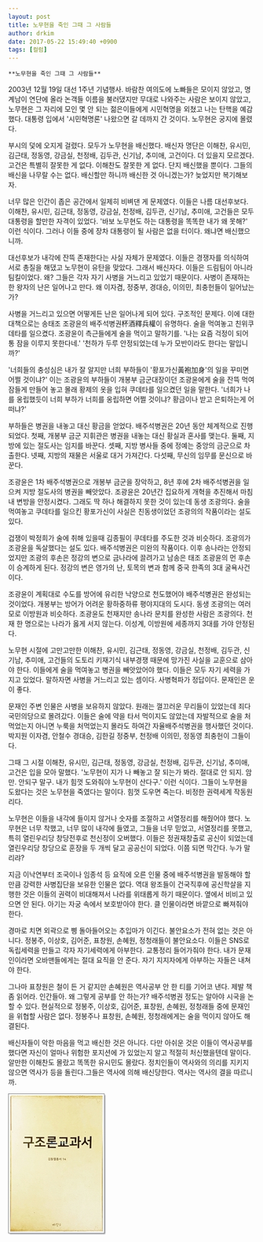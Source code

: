 ```yaml
---
layout: post
title: 노무현을 죽인 그때 그 사람들
author: drkim
date: 2017-05-22 15:49:40 +0900
tags: [컬럼]
---
```

 


    **노무현을 죽인 그때 그 사람들**

  


2003년 12월 19일 대선 1주년 기념행사. 바람찬 여의도에 노빠들은 모이지 않았고, 명계남이 연단에 올라 논객들 이름을 불러댔지만 무대로 나와주는 사람은 보이지 않았고, 노무현은 그 자리에 모인 몇 안 되는 젊은이들에게 시민혁명을 외쳤고 나는 탄핵을 예감했다. 대통령 입에서 '시민혁명론' 나왔으면 갈 데까지 간 것이다. 노무현은 궁지에 몰렸다. 

  


부시의 덫에 오지게 걸렸다. 모두가 노무현을 배신했다. 배신자 명단은 이해찬, 유시민, 김근태, 정동영, 강금실, 천정배, 김두관, 신기남, 추미애, 고건이다. 더 있을지 모르겠다. 고건은 특별히 잘못한 게 없다. 이해찬도 잘못한 게 없다. 단지 배신했을 뿐이다. 그들의 배신을 나무랄 수는 없다. 배신할만 하니까 배신한 것 아니겠는가? 늦었지만 복기해보자. 

  


너무 많은 인간이 좁은 공간에서 일제히 비벼댄 게 문제였다. 이들은 나름 대선후보다. 이해찬, 유시민, 김근태, 정동영, 강금실, 천정배, 김두관, 신기남, 추미애, 고건들은 모두 대통령을 할만한 자격이 있었다. '바보 노무현도 하는 대통령을 똑똑한 내가 왜 못해?' 이런 식이다. 그러나 이들 중에 장차 대통령이 될 사람은 없을 터이다. 왜냐면 배신했으니까. 

  


대선후보가 내각에 잔뜩 존재한다는 사실 자체가 문제였다. 이들은 경쟁자를 의식하여 서로 총질을 해댔고 노무현이 유탄을 맞았다. 그래서 배신자다. 이들은 드림팀이 아니라 팀킬이었다. 왜? 그들은 각자 자기 사병을 거느리고 있었기 때문이다. 사병이 존재하는 한 왕자의 난은 일어나고 만다. 왜 이자겸, 정중부, 경대승, 이의민, 최충헌들이 일어났는가? 

  


사병을 거느리고 있으면 어떻게든 난은 일어나게 되어 있다. 구조적인 문제다. 이에 대한 대책으로는 송태조 조광윤의 배주석병권杯酒釋兵權이 유명하다. 술을 먹여놓고 친위쿠데타를 일으켰다. 조광윤이 측근들에게 술을 먹이고 말하기를. '나는 요즘 걱정이 되어 통 잠을 이루지 못한다네.' '천하가 두루 안정되었는데 누가 모반이라도 한다는 말입니까?' 

  


'너희들의 충성심은 내가 잘 알지만 너희 부하들이 '황포가신黃袍加身'의 일을 꾸미면 어쩔 것이냐?' 이는 조광윤의 부하들이 개봉부 금군대장이던 조광윤에게 술을 잔뜩 먹여 잠들게 만들어 놓고 몰래 황제의 옷을 입혀 쿠데타를 일으켰던 일을 말한다. '너희가 나를 옹립했듯이 너희 부하가 너희를 옹립하면 어쩔 것이냐? 황금이나 받고 은퇴하는게 어떠냐?' 

  


부하들은 병권을 내놓고 대신 황금을 얻었다. 배주석병권은 20년 동안 체계적으로 진행되었다. 첫째, 개봉부 금군 지휘관은 병권을 내놓는 대신 황실과 혼사를 맺는다. 둘째, 지방에 있는 절도사는 임지를 바꾼다. 셋째, 지방 병사들 중에 정예는 중앙의 금군으로 차출한다. 넷째, 지방의 재물은 서울로 대거 가져간다. 다섯째, 무신의 임무를 문신으로 바꾼다. 

  


조광윤은 1차 배주석병권으로 개봉부 금군을 장악하고, 8년 후에 2차 배주석병권을 일으켜 지방 절도사의 병권을 빼앗았다. 조광윤은 20년간 집요하게 개혁을 추진해서 마침내 변방을 안정시켰다. 그래도 딱 하나 해결하지 못한 것이 있는데 동생 조광의다. 술을 먹여놓고 쿠데타를 일으킨 황포가신이 사실은 친동생이었던 조광의의 작품이라는 설도 있다. 

  


겁쟁이 박정희가 술에 취해 있을때 김종필이 쿠데타를 주도한 것과 비슷하다. 조광의가 조광윤을 독살했다는 설도 있다. 배주석병권은 미완의 작품이다. 이후 송나라는 안정되었지만 조광의 후손은 정강의 변으로 금나라에 끌려가고 남송은 태조 조광윤의 먼 후손이 승계하게 된다. 정강의 변은 영가의 난, 토목의 변과 함께 중국 한족의 3대 굴욕사건이다. 

  


조광윤이 계획대로 수도를 방어에 유리한 낙양으로 천도했어야 배주석병권은 완성되는 것이었다. 개봉부는 방어가 어려운 황하중하류 평야지대의 도시다. 동생 조광의는 여러모로 이방원과 비슷하다. 조광윤도 천재지만 송나라 문치를 완성한 사람은 조광의다. 천재 한 명으로는 나라가 옳게 서지 않는다. 이성계, 이방원에 세종까지 3대를 가야 안정된다. 

  


노무현 시절에 고만고만한 이해찬, 유시민, 김근태, 정동영, 강금실, 천정배, 김두관, 신기남, 추미애, 고건들의 도토리 키재기식 내부경쟁 때문에 망가진 사실을 교훈으로 삼아야 한다. 이들에게 술을 먹여놓고 병권을 빼앗았어야 했다. 이들은 모두 자기 세력을 가지고 있었다. 말하자면 사병을 거느리고 있는 셈이다. 사병혁파가 정답이다. 문재인은 운이 좋다. 

  


문재인 주변 인물은 사병을 보유하지 않았다. 원래는 껄끄러운 무리들이 있었는데 죄다 국민의당으로 몰려갔다. 이들은 술에 약을 타서 먹이지도 않았는데 자발적으로 술을 처먹었는지 아니면 누룩을 처먹었는지 몰라도 하여간 자율배주석병권을 행사했던 것이다. 박지원 이자겸, 안철수 경대승, 김한길 정중부, 천정배 이의민, 정동영 최충헌이 그들이다. 

  


그때 그 시절 이해찬, 유시민, 김근태, 정동영, 강금실, 천정배, 김두관, 신기남, 추미애, 고건은 입을 모아 말했다. '노무현이 지가 나 빼놓고 잘 되는가 봐라. 절대로 안 되지. 암만. 안되구 말구. 내가 힘껏 도와줘야 노무현이 산다구.' 이런 식이다. 그들이 노무현을 도왔다는 것은 노무현을 죽였다는 말이다. 힘껏 도우면 죽는다. 비정한 권력세계 작동원리다. 

  


노무현은 이들을 내각에 들이지 않거나 숫자를 조절하고 서열정리를 해줬어야 했다. 노무현은 너무 착했고, 너무 많이 내각에 들였고, 그들을 너무 믿었고, 서열정리를 못했고, 특히 열린우리당 창당전후로 천신정이 오버했다. 이들은 정권재창출로 공신이 되었는데 열린우리당 창당으로 훈장을 두 개씩 달고 공공신이 되었다. 이쯤 되면 막간다. 누가 말리랴? 

  


지금 이낙연부터 조국이나 임종석 등 요직에 오른 인물 중에 배주석병권을 발동해야 할 만큼 강력한 사병집단을 보유한 인물은 없다. 역대 왕조들이 건국직후에 공신학살을 지행한 것은 이들의 권력이 비대해져서 나라를 위태롭게 하기 때문이다. 옆에서 비비고 있으면 안 된다. 아기는 자궁 속에서 보호받아야 한다. 클 인물이라면 바깥으로 빠져줘야 한다. 

  


경마로 치면 외곽으로 삥 돌아들어오는 추입마가 이긴다. 불안요소가 전혀 없는 것은 아니다. 정봉주, 이상호, 김어준, 표창원, 손혜원, 정청래들이 불안요소다. 이들은 SNS로 독립세력을 만들고 각자 자기세력에게 아부한다. 교통정리 들어가줘야 한다. 내가 문재인이라면 오바맨들에게는 절대 요직을 안 준다. 자기 지지자에게 아부하는 자들은 내쳐야 한다. 

  


그나마 표창원은 철이 든 거 같지만 손혜원은 역사공부 안 한 티를 기어코 낸다. 제발 책 좀 읽어라. 인간들아. 왜 그렇게 공부를 안 하는가? 배주석병권 정도는 알아야 시국을 논할 수 있다. 현실적으로 정봉주, 이상호, 김어준, 표창원, 손혜원, 정청래들 중에 문재인을 위협할 사람은 없다. 정봉주나 표창원, 손혜원, 정청래에게는 술을 먹이지 않아도 해결된다. 

  


배신자들이 악한 마음을 먹고 배신한 것은 아니다. 다만 아쉬운 것은 이들이 역사공부를 했다면 자신이 얼마나 위험한 포지션에 가 있었는지 알고 적절히 처신했을텐데 말이다. 알만한 이해찬도 몰랐고 똑똑한 유시민도 몰랐다. 정치인들이 역사와의 의리를 지키지 않으면 역사가 등을 돌린다.그들은 역사에 의해 배신당한다. 역사는 역사의 결을 따르니까.

  


  



![](/files/attach/images/199/251/848/20170108_234810.jpg)